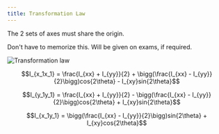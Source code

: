 ```yaml
---
title: Transformation Law
---
```


The 2 sets of axes must share the origin.

Don't have to memorize this. Will be given on exams, if required.

![Transformation law](/mechanics/transformation-law.svg)

```math
I_{x_1x_1} = \frac{I_{xx} + I_{yy}}{2} + \bigg(\frac{I_{xx} - I_{yy}}{2}\bigg)cos{2\theta} - I_{xy}sin{2\theta}
```

```math
I_{y_1y_1} = \frac{I_{xx} + I_{yy}}{2} - \bigg(\frac{I_{xx} - I_{yy}}{2}\bigg)cos{2\theta} + I_{xy}sin{2\theta}
```

```math
I_{x_1y_1} = \bigg(\frac{I_{xx} - I_{yy}}{2}\bigg)sin{2\theta} + I_{xy}cos{2\theta}
```
